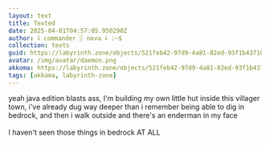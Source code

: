 ```yaml
---
layout: text
title: Texted
date: 2025-04-01T04:57:05.950290Z
author: ⸸ commander ░ nova ⸸ :~$
collection: texts
guid: https://labyrinth.zone/objects/521feb42-97d9-4a81-82ed-93f1b4371003
avatar: /img/avatar/daemon.png
akkoma: https://labyrinth.zone/objects/521feb42-97d9-4a81-82ed-93f1b4371003
tags: [akkoma, labyrinth-zone]
---
```


<p>yeah java edition blasts ass, I'm building my own little hut inside this villager town, i've already dug way deeper than i remember being able to dig in bedrock, and then i walk outside and there's an enderman in my face<br><br>I haven't seen those things in bedrock AT ALL</p>